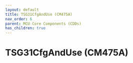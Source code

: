 ```yaml
---
layout: default
title: TSG31CfgAndUse (CM475A)
nav_order: 6
parent: MCU Core Components (CDDs)
has_children: true
---
```

# TSG31CfgAndUse (CM475A)
